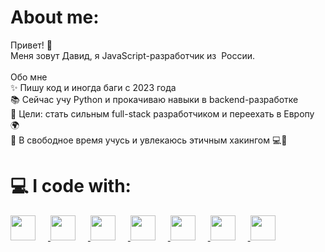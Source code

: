 # About me:

Привет! 👋<br>Меня зовут Давид, я JavaScript-разработчик из <img src='https://cdn-icons-png.flaticon.com/512/321/321257.png' alt='' /> России.<br><br>Обо мне<br>✨ Пишу код и иногда баги с 2023 года<br>📚 Сейчас учу Python и прокачиваю навыки в backend-разработке<br>🎯 Цели: стать сильным full-stack разработчиком и переехать в Европу 🌍<br>🎸 В свободное время учусь и увлекаюсь этичным хакингом 💻🔐

# 💻 I code with:

<div align="left">
  <a href="https://www.typescriptlang.org/" target="_blank">
    <img src="https://cdn.jsdelivr.net/gh/devicons/devicon@latest/icons/typescript/typescript-plain.svg" width="40px" style="margin-right: 20px;" />
  </a>
  <a href="https://react.dev/" target="_blank">
    <img src="https://cdn.jsdelivr.net/gh/devicons/devicon@latest/icons/react/react-original.svg" width="40px" style="margin-right: 20px;" />
  </a>
  <a href="https://tailwindcss.com/" target="_blank">
    <img src="https://cdn.jsdelivr.net/gh/devicons/devicon@latest/icons/tailwindcss/tailwindcss-original.svg" width="40px" style="margin-right: 20px;" />
  </a>
  <a href="https://nextjs.org/" target="_blank">
    <img src="https://cdn.jsdelivr.net/gh/devicons/devicon@latest/icons/nextjs/nextjs-original.svg" width="40px" style="margin-right: 20px;" />
  </a>
  <a href="https://nestjs.com/" target="_blank">
    <img src="https://cdn.jsdelivr.net/gh/devicons/devicon@latest/icons/nestjs/nestjs-original.svg" width="40px" style="margin-right: 20px;" />
  </a>
  <a href="https://www.python.org/" target="_blank">
    <img src="https://cdn.jsdelivr.net/gh/devicons/devicon@latest/icons/python/python-original.svg" width="40px" style="margin-right: 20px;" />
  </a>
  <a href="https://www.djangoproject.com/" target="_blank">
    <img src="https://cdn.jsdelivr.net/gh/devicons/devicon@latest/icons/django/django-plain.svg" width="40px" />
  </a>
</div>


<!-- Proudly created with GPRM ( https://gprm.itsvg.in )
